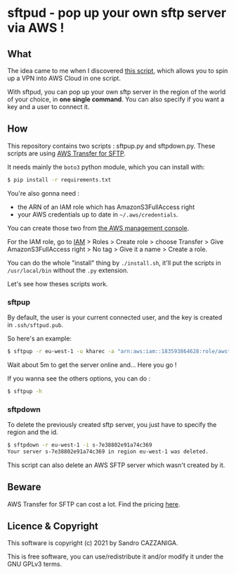 # sftpud - pop up your own sftp server via AWS !

## What
The idea came to me when I discovered [this script](https://github.com/ttlequals0/autovpn), which allows you to spin up a VPN into AWS Cloud in one script. 

With sftpud, you can pop up your own sftp server in the region of the world of your choice, in **one single command**. You can also specify if you want a key and a user to connect it.

## How
This repository contains two scripts : sftpup.py and sftpdown.py. These scripts are using [AWS Transfer for SFTP](https://aws.amazon.com/sftp/).

It needs mainly the `boto3` python module, which you can install with:

~~~bash
$ pip install -r requirements.txt
~~~

You're also gonna need :
* the ARN of an IAM role which has AmazonS3FullAccess right
* your AWS credentials up to date in `~/.aws/credentials`.

You can create those two from [the AWS management console](https://console.aws.amazon.com).

For the IAM role, go to [IAM](https://console.aws.amazon.com/iam/) > Roles > Create role > choose Transfer > Give AmazonS3FullAccess right > No tag > Give it a name > Create a role.

You can do the whole "install" thing by `./install.sh`, it'll put the scripts in `/usr/local/bin` without the `.py` extension.

Let's see how theses scripts work.

### sftpup

By default, the user is your current connected user, and the key is created in `.ssh/sftpud.pub`. 

So here's an example:

~~~bash
$ sftpup -r eu-west-1 -u kharec -a "arn:aws:iam::183593864628:role/awstransfersftp"
~~~

Wait about 5m to get the server online and... Here you go !

If you wanna see the others options, you can do :

~~~bash
$ sftpup -h
~~~

### sftpdown
To delete the previously created sftp server, you just have to specify the region and the id.

~~~bash
$ sftpdown -r eu-west-1 -i s-7e38802e91a74c369
Your server s-7e38802e91a74c369 in region eu-west-1 was deleted.
~~~

This script can also delete an AWS SFTP server which wasn't created by it.

## Beware
AWS Transfer for SFTP can cost a lot. Find the pricing [here](https://aws.amazon.com/sftp/pricing/).

## Licence & Copyright
This software is copyright (c) 2021 by Sandro CAZZANIGA.

This is free software, you can use/redistribute it and/or modify it under the GNU GPLv3 terms.
